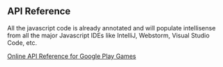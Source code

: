 ## API Reference

All the javascript code is already annotated and will populate intellisense from all the major Javascript IDEs like IntelliJ, Webstorm, Visual Studio Code, etc.

[Online API Reference for Google Play Games](../../api/gpg/js/index.html)